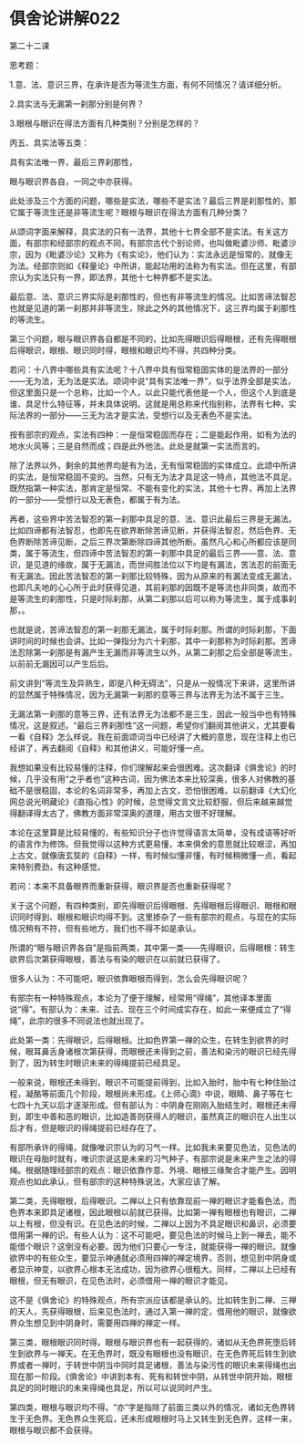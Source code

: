 # 俱舍论讲解022

第二十二课

思考题：

1.意、法、意识三界，在承许是否为等流生方面，有何不同情况？请详细分析。

2.具实法与无漏第一刹那分别是何界？

3.眼根与眼识在得法方面有几种类别？分别是怎样的？

丙五、具实法等五类：

具有实法唯一界，最后三界刹那性，

眼与眼识界各自，一同之中亦获得。

此处涉及三个方面的问题，哪些是实法，哪些不是实法？最后三界是刹那性的，那它属于等流生还是非等流生呢？眼根与眼识在得法方面有几种分类？

从颂词字面来解释，具实法的只有一法界，其他十七界全部不是实法。有关这方面，有部宗和经部宗的观点不同，有部宗古代个别论师，也叫做毗婆沙师、毗婆沙宗，因为《毗婆沙论》又称为《有实论》，他们认为：实法永远是恒常的，就像无为法。经部宗则如《释量论》中所讲，能起功用的法称为有实法。但在这里，有部宗认为实法只有一界，即法界，其他十七种界都不是实法。

最后意、法、意识三界实际是刹那性的，但也有非等流生的情况。比如苦谛法智忍也就是见道的第一刹那并非等流生，除此之外的其他情况下，这三界均属于刹那性的等流生。

第三个问题，眼与眼识界各自都是不同的，比如先得眼识后得眼根，还有先得眼根后得眼识，眼根、眼识同时得，眼根和眼识均不得，共四种分类。

若问：十八界中哪些具有实法呢？十八界中具有恒常稳固实体的是法界的一部分——无为法，无为法是实法。颂词中说“具有实法唯一界”，似乎法界全部是实法，但这里面只是一个总称，比如一个人，以此只能代表他是一个人，但这个人到底是谁、具足什么特征等，并未具体说明。这就是用总称来代指别称，法界有七种，实际法界的一部分——三无为法才是实法，受想行以及无表色不是实法。

按有部宗的观点，实法有四种：一是恒常稳固而存在；二是能起作用，如有为法的地水火风等；三是自然而成；四是此外他法。此处是就第一实法而言的。

除了法界以外，剩余的其他界均是有为法，无有恒常稳固的实体成立。此颂中所讲的实法，是恒常稳固不变的。当然，只有无为法才具足这一特点，其他法不具足。既然指第一种实法，那肯定是恒常、不能有变化的实法，其他十七界，再加上法界的一部分——受想行以及无表色，都属于有为法。

再者，这些界中苦法智忍的第一刹那中具足的意、法、意识此最后三界是无漏法。比如四谛都有法智忍，也即先在欲界断除苦谛见断，并获得法智忍，然后色界、无色界断除苦谛见断，之后三界次第断除四谛其他所断。虽然凡心和心所都应该是同类，属于等流生，但四谛中苦法智忍的第一刹那中具足的最后三界——意、法、意识，是见道的缘故，属于无漏法，而世间胜法位以下均是有漏法，苦法忍的前面无有无漏法。因此苦法智忍的第一刹那比较特殊，因为从原来的有漏法变成无漏法，也即凡夫地的心心所于此时获得见道，其前刹那的因既不是等流也非同类，故而不是等流生的刹那性，只是时际刹那，从第二刹那以后可以称为等流生，属于成事刹那，。

也就是说，苦谛法智忍的第一刹那无漏法，属于时际刹那。所谓的时际刹那，下面讲时间的时候也会讲。比如一弹指分为六十刹那，其中一刹那称为时际刹那。苦谛法忍除第一刹那是有漏产生无漏而非等流生以外，从第二刹那之后全部是等流生，以前前无漏因可以产生后后。

前文讲到“等流生及异熟生，即是八种无碍法”，只是从一般情况下来讲，这里所讲的显然属于特殊情况，因为无漏第一刹那的意等三界与法界无为法不属于三生。

无漏法第一刹那的意等三界，还有法界无为法都不是三生，因此一般当中也有特殊情况，这是叙述。“最后三界刹那性”这一问题，希望你们翻阅其他讲义，尤其要看一看《自释》怎么样说。我在前面颂词当中已经讲了大概的意思，现在注释上也已经讲了，再去翻阅《自释》和其他讲义，可能好懂一点。

我想如果没有比较易懂的注释，你们理解起来会很困难。这次翻译《俱舍论》的时候，几乎没有用“之乎者也”这种古词，因为佛法本来比较深奥，很多人对佛教的基础不是很稳固，本论的名词非常多，再加上古文，恐怕很困难。以前翻译《大幻化网总说光明藏论》《直指心性》的时候，总觉得文言文比较舒服，但后来越来越觉得翻译得太古了，佛教方面非常深奥的道理，用古文很不好理解。

本论在这里算是比较易懂的，有些知识分子也许觉得语言太简单，没有成语等好听的语言作为修饰。但我觉得以这种方式更易懂，本来俱舍的意思就比较艰涩，再加上古文，就像唐玄奘的《自释》一样，有时候似懂非懂，有时候稍微懂一点，看起来特别费劲，有这种感觉。

若问：本来不具备眼界而重新获得，眼识界是否也重新获得呢？

关于这个问题，有四种类别，即先得眼识后得眼根、先得眼根后得眼识、眼根和眼识同时得到、眼根和眼识均得不到。这里掺杂了一些有部宗的观点，与现在的实际情况稍有不符，但有些地方，我们也不得不如是承认。

所谓的“眼与眼识界各自”是指前两类，其中第一类——先得眼识，后得眼根：转生欲界后次第获得眼根，善法与有染的眼识在以前就已获得了。

很多人认为：不可能吧，眼识依靠眼根而得到，怎么会先得眼识呢？

有部宗有一种特殊观点，本论为了便于理解，经常用“得绳”，其他译本里面说“得”。有部认为：未来、过去、现在三个时间成实存在，如此一来便成立了“得绳”，此宗的很多不同说法也就出现了。

此处第一类：先得眼识，后得眼根。比如色界第一禅的众生，在转生到欲界的时候，眼耳鼻舌身诸根次第获得，而眼根还未得到之前，善法和染污的眼识已经先得到了，因为转生时眼识未来的得绳提前已经具足。

一般来说，眼根还未得到，眼识不可能提前得到，比如入胎时，胎中有七种住胎过程，凝酪等前面几个阶段，眼根尚未形成。《上师心滴》中说，眼睛、鼻子等在七七四十九天以后才逐渐形成。但有部认为：中阴身在刚刚入胎结生时，眼根还未得到，即生中善和恶的眼识，比如造善则获得人的眼识，虽然真正的眼识在人出生以后才有，但是眼识的得绳提前已经存在了。

有部所承许的得绳，就像唯识宗认为的习气一样。比如我未来要见色法，见色法的眼识在母胎时就有，唯识宗说这是未来的习气种子，有部宗说是未来产生之法的得绳。根据随理经部宗的观点：眼识依靠作意、外境、眼根三缘聚合才能产生。因明观点也如此承认，但有部宗的这种特殊说法，大家应该了解。

第二类，先得眼根，后得眼识。二禅以上只有依靠现前一禅的眼识才能看色法，而色界本来即具足诸根，因此眼根以前就已获得。比如第一禅有眼根也有眼识，二禅以上有根，但没有识。在见色法的时候，二禅以上因为不具足眼识和鼻识，必须要借用第一禅的识。有些人认为：这不可能吧，要见色法的时候马上到一禅去，能不能借个眼识？这倒没有必要。因为他们只要心一专注，就能获得一禅的眼识。就像欲界中的有些众生，要显示神通就必须用四禅的禅定境界，否则，想见到中阴身或者显示神变，以欲界心根本无法成功，因为欲界心很粗大。同样，二禅以上已经有眼根，但无有眼识，在见色法时，必须借用一禅的眼识才能见。

这不是《俱舍论》的特殊观点，所有宗派应该都是承认的。比如转生到二禅、三禅的天人，先获得眼根，后来见色法时，通过入第一禅的定，借用他的眼识，就像欲界众生想见到中阴身时，需要用四禅的禅定一样。

第三类，眼根眼识同时得。眼根与眼识界也有一起获得的，诸如从无色界死堕后转生到欲界与一禅天。在无色界时，既没有眼根也没有眼识，在无色界死后转生到欲界或者一禅时，于转世中阴当中同时具足诸根，善法与染污性的眼识未来得绳也出现在那一阶段。《俱舍论》中讲到本有、死有和转世中阴，从转世中阴开始，眼根具足的同时眼识的未来得绳也具足，所以可以说同时产生。

第四类，眼根与眼识均不得。“亦”字是指除了前面三类以外的情况，诸如无色界转生于无色界。无色界众生死后，还未形成眼根时马上又转生到无色界，这样一来，眼根与眼识都不会获得。


